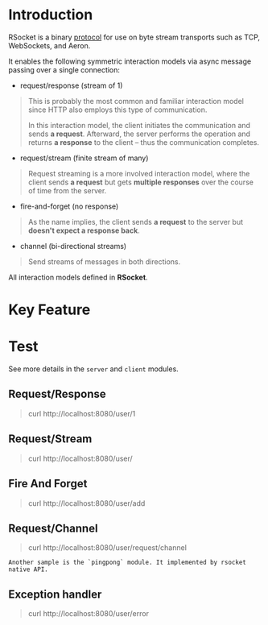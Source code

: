 # Introduction
RSocket is a binary [protocol](https://github.com/rsocket/rsocket/blob/master/Protocol.md) for use on byte stream transports such as TCP, WebSockets, and Aeron.

It enables the following symmetric interaction models via async message passing over a single connection:

- request/response (stream of 1)
> This is probably the most common and familiar interaction model since HTTP also employs this type of communication.
>
> In this interaction model, the client initiates the communication and sends **a request**. Afterward, the server performs
 the operation and returns **a response** to the client – thus the communication completes.

- request/stream (finite stream of many)
> Request streaming is a more involved interaction model, where the client sends **a request** but gets **multiple 
 responses** over the course of time from the server.

- fire-and-forget (no response)
> As the name implies, the client sends **a request** to the server but **doesn't expect a response back**.

- channel (bi-directional streams)
> Send streams of messages in both directions.

All interaction models defined in **RSocket**.
 
# Key Feature

 
# Test
See more details in the `server` and `client` modules.

## Request/Response 
> curl http://localhost:8080/user/1

## Request/Stream
> curl http://localhost:8080/user/

## Fire And Forget
> curl http://localhost:8080/user/add

## Request/Channel
> curl http://localhost:8080/user/request/channel

``
Another sample is the `pingpong` module. It implemented by rsocket native API. 
``

## Exception handler
> curl http://localhost:8080/user/error

